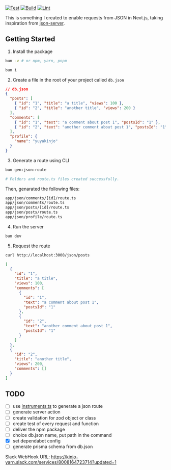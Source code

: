 [![Test](https://github.com/yuyakinjo/next-json-server/actions/workflows/test.yml/badge.svg)](https://github.com/yuyakinjo/next-json-server/actions/workflows/test.yml)
[![Build](https://github.com/yuyakinjo/next-json-server/actions/workflows/build.yml/badge.svg)](https://github.com/yuyakinjo/next-json-server/actions/workflows/build.yml)
[![Lint](https://github.com/yuyakinjo/next-json-server/actions/workflows/lint.yml/badge.svg)](https://github.com/yuyakinjo/next-json-server/actions/workflows/lint.yml)

This is something I created to enable requests from JSON in Next.js, taking inspiration from [json-server](https://github.com/typicode/json-server).

## Getting Started

1. Install the package

```bash
bun -v # or npm, yarn, pnpm

bun i
```

2. Create a file in the root of your project called `db.json`

```json:db.json
// db.json
{
  "posts": [
    { "id": "1", "title": "a title", "views": 100 },
    { "id": "2", "title": "another title", "views": 200 }
  ],
  "comments": [
    { "id": "1", "text": "a comment about post 1", "postsId": "1" },
    { "id": "2", "text": "another comment about post 1", "postsId": "1" }
  ],
  "profile": {
    "name": "yuyakinjo"
  }
}
```

3. Generate a route using CLI

```bash
bun gen:json:route

# Folders and route.ts files created successfully.
```

Then, genarated the following files:

```bash
app/json/comments/[id]/route.ts
app/json/comments/route.ts
app/json/posts/[id]/route.ts
app/json/posts/route.ts
app/json/profile/route.ts
```

4. Run the server

```bash
bun dev
```

5. Request the route

```bash
curl http://localhost:3000/json/posts
```

```json:response.json
[
  {
    "id": "1",
    "title": "a title",
    "views": 100,
    "comments": [
      {
        "id": "1",
        "text": "a comment about post 1",
        "postsId": "1"
      },
      {
        "id": "2",
        "text": "another comment about post 1",
        "postsId": "1"
      }
    ]
  },
  {
    "id": "2",
    "title": "another title",
    "views": 200,
    "comments": []
  }
]
```

## TODO

- [ ] use [instruments.ts](https://nextjs.org/docs/app/building-your-application/optimizing/instrumentation) to generate a json route
- [ ] generate server action
- [ ] create validation for zod object or class
- [ ] create test of every request and function
- [ ] deliver the npm package
- [ ] choice db.json name, put path in the command
- [x] set dependabot config
- [ ] generate prisma schema from db.json

Slack WebHook URL: <https://kinjo-yarn.slack.com/services/8008164723714?updated=1>

